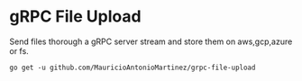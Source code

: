 # gRPC File Upload

Send files thorough a gRPC  server stream and store them on aws,gcp,azure or fs.

`go get -u github.com/MauricioAntonioMartinez/grpc-file-upload`

